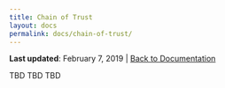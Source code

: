 ```yaml
---
title: Chain of Trust
layout: docs
permalink: docs/chain-of-trust/
---
```


**Last updated**: February 7, 2019 \| [Back to Documentation](/docs/)

TBD TBD TBD
